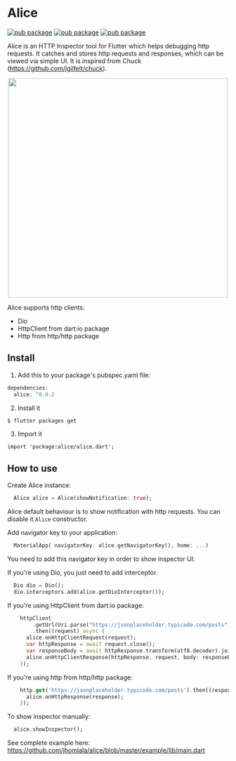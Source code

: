 # Alice
[![pub package](https://img.shields.io/pub/v/alice.svg)](https://pub.dartlang.org/packages/alice)
[![pub package](https://img.shields.io/github/license/jhomlala/alice.svg?style=flat)](https://github.com/jhomlala/alice)
[![pub package](https://img.shields.io/badge/platform-flutter-blue.svg)](https://github.com/jhomlala/alice)

Alice is an HTTP Inspector tool for Flutter which helps debugging http requests. It catches and stores http requests and responses, which can be viewed via simple UI. It is inspired from Chuck (https://github.com/jgilfelt/chuck).
<p align="center">
<img height="500" src="https://github.com/jhomlala/alice/blob/master/media/alice.gif">
</p>

Alice supports http clients:
* Dio
* HttpClient from dart:io package
* Http from http/http package 

## Install
1. Add this to your package's pubspec.yaml file:
```dart
dependencies:
  alice: ^0.0.2
```
2. Install it
```bash
$ flutter packages get
```

3. Import it
```dash
import 'package:alice/alice.dart';
```

## How to use
Create Alice instance:
```dart
  Alice alice = Alice(showNotification: true);
```
Alice default behaviour is to show notification with http requests. You can disable it `Alice` constructor.

Add navigator key to your application:
```dart
  MaterialApp( navigatorKey: alice.getNavigatorKey(), home: ...)
```
You need to add this navigator key in order to show inspector UI.


If you're using Dio, you just need to add interceptor.
```dart
  Dio dio = Dio();
  dio.interceptors.add(alice.getDioInterceptor());
```

If you're using HttpClient from dart:io package:
```dart
    httpClient
        .getUrl(Uri.parse("https://jsonplaceholder.typicode.com/posts"))
        .then((request) async {
      alice.onHttpClientRequest(request);
      var httpResponse = await request.close();
      var responseBody = await httpResponse.transform(utf8.decoder).join();
      alice.onHttpClientResponse(httpResponse, request, body: responseBody);
    });
```

If you're using http from http/http package:
```dart
    http.get('https://jsonplaceholder.typicode.com/posts').then((response) {
      alice.onHttpResponse(response);
    });
```

To show inspector manually:
```dart
  alice.showInspector();
```

See complete example here: https://github.com/jhomlala/alice/blob/master/example/lib/main.dart

